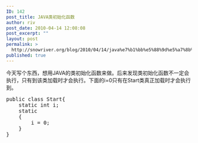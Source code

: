 ```yaml
---
ID: 142
post_title: JAVA类初始化函数
author: riv
post_date: 2010-04-14 12:08:08
post_excerpt: ""
layout: post
permalink: >
  http://snowriver.org/blog/2010/04/14/java%e7%b1%bb%e5%88%9d%e5%a7%8b%e5%8c%96%e5%87%bd%e6%95%b0/
published: true
---
```

今天写个东西，想用JAVA的类初始化函数来做。后来发现类初始化函数不一定会执行，只有到该类加载时才会执行。下面的i=0只有在Start类真正加载时才会执行到。
<pre>
public class Start{
    static int i;
    static
    {
        i = 0;
    }
}
</pre>